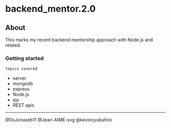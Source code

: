 # backend_mentor.2.0

## About

This marks my recent backend mentorship approach with Node.js and related.

### Getting started

`topics covered`

- server
- mongodb
- express
- Node.js
- ejs
- REST apis

----------------

@0xJonaseb11
@Jean-AIME-svg
@kevincyubahiro
